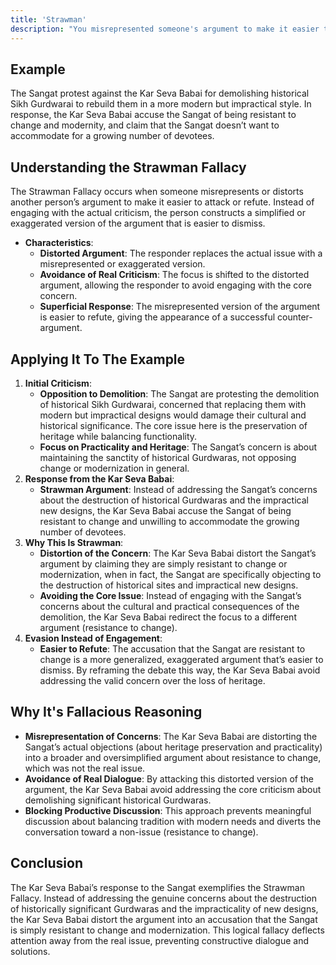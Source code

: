 ```yaml
---
title: 'Strawman'
description: "You misrepresented someone's argument to make it easier to attack"
---
```


## Example

The Sangat protest against the Kar Seva Babai for demolishing historical Sikh Gurdwarai to rebuild them in a more modern but impractical style. In response, the Kar Seva Babai accuse the Sangat of being resistant to change and modernity, and claim that the Sangat doesn’t want to accommodate for a growing number of devotees.


## Understanding the Strawman Fallacy

 The Strawman Fallacy occurs when someone misrepresents or distorts another person’s argument to make it easier to attack or refute. Instead of engaging with the actual criticism, the person constructs a simplified or exaggerated version of the argument that is easier to dismiss.
* **Characteristics**:
  * **Distorted Argument**: The responder replaces the actual issue with a misrepresented or exaggerated version.
  * **Avoidance of Real Criticism**: The focus is shifted to the distorted argument, allowing the responder to avoid engaging with the core concern.
  * **Superficial Response**: The misrepresented version of the argument is easier to refute, giving the appearance of a successful counter-argument.


## Applying It To The Example

1. **Initial Criticism**:
    * **Opposition to Demolition**: The Sangat are protesting the demolition of historical Sikh Gurdwarai, concerned that replacing them with modern but impractical designs would damage their cultural and historical significance. The core issue here is the preservation of heritage while balancing functionality.
    * **Focus on Practicality and Heritage**: The Sangat’s concern is about maintaining the sanctity of historical Gurdwaras, not opposing change or modernization in general.
2. **Response from the Kar Seva Babai**:
    * **Strawman Argument**: Instead of addressing the Sangat’s concerns about the destruction of historical Gurdwaras and the impractical new designs, the Kar Seva Babai accuse the Sangat of being resistant to change and unwilling to accommodate the growing number of devotees.
3. **Why This Is Strawman**:
    * **Distortion of the Concern**: The Kar Seva Babai distort the Sangat’s argument by claiming they are simply resistant to change or modernization, when in fact, the Sangat are specifically objecting to the destruction of historical sites and impractical new designs.
    * **Avoiding the Core Issue**: Instead of engaging with the Sangat’s concerns about the cultural and practical consequences of the demolition, the Kar Seva Babai redirect the focus to a different argument (resistance to change).
4. **Evasion Instead of Engagement**:
    * **Easier to Refute**: The accusation that the Sangat are resistant to change is a more generalized, exaggerated argument that’s easier to dismiss. By reframing the debate this way, the Kar Seva Babai avoid addressing the valid concern over the loss of heritage.



## Why It's Fallacious Reasoning

* **Misrepresentation of Concerns**: The Kar Seva Babai are distorting the Sangat’s actual objections (about heritage preservation and practicality) into a broader and oversimplified argument about resistance to change, which was not the real issue.
* **Avoidance of Real Dialogue**: By attacking this distorted version of the argument, the Kar Seva Babai avoid addressing the core criticism about demolishing significant historical Gurdwaras.
* **Blocking Productive Discussion**: This approach prevents meaningful discussion about balancing tradition with modern needs and diverts the conversation toward a non-issue (resistance to change).


## Conclusion

The Kar Seva Babai’s response to the Sangat exemplifies the Strawman Fallacy. Instead of addressing the genuine concerns about the destruction of historically significant Gurdwaras and the impracticality of new designs, the Kar Seva Babai distort the argument into an accusation that the Sangat is simply resistant to change and modernization. This logical fallacy deflects attention away from the real issue, preventing constructive dialogue and solutions.